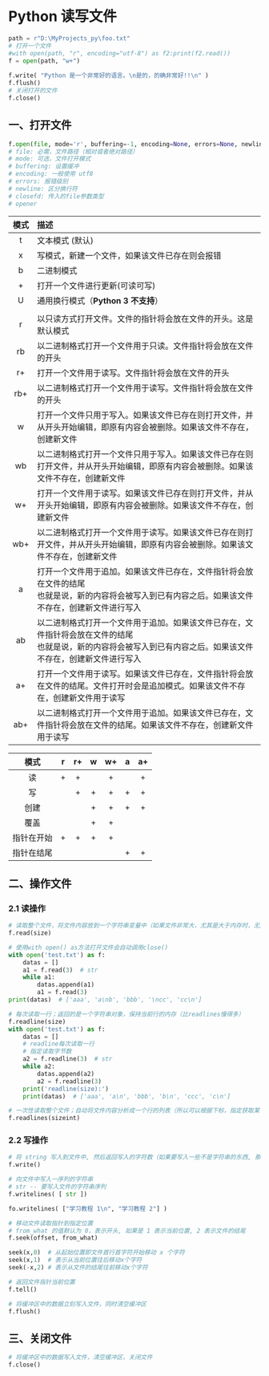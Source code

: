 # Python 读写文件

```python
path = r"D:\MyProjects_py\foo.txt"
# 打开一个文件
#with open(path, "r", encoding="utf-8") as f2:print(f2.read())
f = open(path, "w+") 
 
f.write( "Python 是一个非常好的语言。\n是的，的确非常好!!\n" )
f.flush()
# 关闭打开的文件
f.close()
```

## 一、打开文件

```python
f.open(file, mode='r', buffering=-1, encoding=None, errors=None, newline=None, closefd=True, opener=None)
# file: 必需，文件路径（相对或者绝对路径）
# mode: 可选，文件打开模式
# buffering: 设置缓冲
# encoding: 一般使用 utf8
# errors: 报错级别
# newline: 区分换行符
# closefd: 传入的file参数类型
# opener
```

| 模式 | 描述                                                         |
| :--: | :----------------------------------------------------------- |
|  t   | 文本模式 (默认)                                              |
|  x   | 写模式，新建一个文件，如果该文件已存在则会报错               |
|  b   | 二进制模式                                                   |
|  +   | 打开一个文件进行更新(可读可写)                               |
|  U   | 通用换行模式（**Python 3 不支持**）                          |
|      |                                                              |
|  r   | 以只读方式打开文件。文件的指针将会放在文件的开头。这是默认模式 |
|  rb  | 以二进制格式打开一个文件用于只读。文件指针将会放在文件的开头 |
|  r+  | 打开一个文件用于读写。文件指针将会放在文件的开头             |
| rb+  | 以二进制格式打开一个文件用于读写。文件指针将会放在文件的开头 |
|  w   | 打开一个文件只用于写入。如果该文件已存在则打开文件，并从开头开始编辑，即原有内容会被删除。如果该文件不存在，创建新文件 |
|  wb  | 以二进制格式打开一个文件只用于写入。如果该文件已存在则打开文件，并从开头开始编辑，即原有内容会被删除。如果该文件不存在，创建新文件 |
|  w+  | 打开一个文件用于读写。如果该文件已存在则打开文件，并从开头开始编辑，即原有内容会被删除。如果该文件不存在，创建新文件 |
| wb+  | 以二进制格式打开一个文件用于读写。如果该文件已存在则打开文件，并从开头开始编辑，即原有内容会被删除。如果该文件不存在，创建新文件 |
|  a   | 打开一个文件用于追加。如果该文件已存在，文件指针将会放在文件的结尾<br>也就是说，新的内容将会被写入到已有内容之后。如果该文件不存在，创建新文件进行写入 |
|  ab  | 以二进制格式打开一个文件用于追加。如果该文件已存在，文件指针将会放在文件的结尾<br>也就是说，新的内容将会被写入到已有内容之后。如果该文件不存在，创建新文件进行写入 |
|  a+  | 打开一个文件用于读写。如果该文件已存在，文件指针将会放在文件的结尾。文件打开时会是追加模式。如果该文件不存在，创建新文件用于读写 |
| ab+  | 以二进制格式打开一个文件用于追加。如果该文件已存在，文件指针将会放在文件的结尾。如果该文件不存在，创建新文件用于读写 |

|    模式    |  r   |  r+  |  w   |  w+  |  a   |  a+  |
| :--------: | :--: | :--: | :--: | :--: | :--: | :--: |
|     读     |  +   |  +   |      |  +   |      |  +   |
|     写     |      |  +   |  +   |  +   |  +   |  +   |
|    创建    |      |      |  +   |  +   |  +   |  +   |
|    覆盖    |      |      |  +   |  +   |      |      |
| 指针在开始 |  +   |  +   |  +   |  +   |      |      |
| 指针在结尾 |      |      |      |      |  +   |  +   |

## 二、操作文件

### 2.1 读操作

```python
# 读取整个文件，将文件内容放到一个字符串变量中（如果文件非常大，尤其是大于内存时，无法使用read()方法）
f.read(size)

# 使用with open() as方法打开文件会自动调用close()
with open('test.txt') as f:
    datas = []
    a1 = f.read(3)  # str
    while a1:
        datas.append(a1)
        a1 = f.read(3)
print(datas)  # ['aaa', 'a\nb', 'bbb', '\ncc', 'cc\n']

# 每次读取一行；返回的是一个字符串对象，保持当前行的内存（比readlines慢得多）
f.readline(size)
with open('test.txt') as f:
    datas = []
    # readline每次读取一行
    # 指定读取字节数
    a2 = f.readline(3)  # str
    while a2:
        datas.append(a2)
        a2 = f.readline(3)
    print('readline(size):')
    print(datas)  # ['aaa', 'a\n', 'bbb', 'b\n', 'ccc', 'c\n']

# 一次性读取整个文件；自动将文件内容分析成一个行的列表（所以可以根据下标，指定获取某一行的内容）
f.readlines(sizeint)
```

### 2.2 写操作

```python
# 将 string 写入到文件中, 然后返回写入的字符数（如果要写入一些不是字符串的东西, 那么将需要先进行转换）
f.write()

# 向文件中写入一序列的字符串
# str -- 要写入文件的字符串序列
f.writelines( [ str ])

fo.writelines( ["学习教程 1\n", "学习教程 2"] )

# 移动文件读取指针到指定位置
# from_what 的值默认为 0，表示开头, 如果是 1 表示当前位置, 2 表示文件的结尾
f.seek(offset, from_what)

seek(x,0)  # 从起始位置即文件首行首字符开始移动 x 个字符
seek(x,1)  # 表示从当前位置往后移动x个字符
seek(-x,2) # 表示从文件的结尾往前移动x个字符

# 返回文件指针当前位置
f.tell()

# 将缓冲区中的数据立刻写入文件，同时清空缓冲区
f.flush()
```

## 三、关闭文件

```python
# 将缓冲区中的数据写入文件，清空缓冲区，关闭文件
f.close()
```


